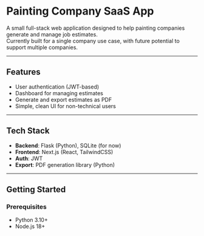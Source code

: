 # Painting Company SaaS App

A small full-stack web application designed to help painting companies generate and manage job estimates.  
Currently built for a single company use case, with future potential to support multiple companies.

---

## Features
- User authentication (JWT-based)
- Dashboard for managing estimates
- Generate and export estimates as PDF
- Simple, clean UI for non-technical users

---

## Tech Stack
- **Backend**: Flask (Python), SQLite (for now)
- **Frontend**: Next.js (React, TailwindCSS)
- **Auth**: JWT
- **Export**: PDF generation library (Python)

---

## Getting Started

### Prerequisites
- Python 3.10+
- Node.js 18+